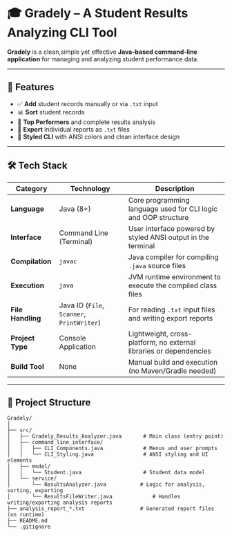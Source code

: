 # 🎓 Gradely – A Student Results Analyzing CLI Tool

**Gradely** is a clean,simple yet effective **Java-based command-line application** for managing and analyzing student performance data. 

---

## 🚀 Features

- ✅ **Add** student records manually or via `.txt` input
- 📊 **Sort** student records
- 🏅 **Top Performers** and complete results analysis
- 💾 **Export** individual reports as `.txt` files
- 🎨 **Styled CLI** with ANSI colors and clean interface design

---

## 🛠️ Tech Stack

| Category          | Technology                                 | Description                                                        |
|-------------------|--------------------------------------------|--------------------------------------------------------------------|
| **Language**      | Java (8+)                                  | Core programming language used for CLI logic and OOP structure     |
| **Interface**     | Command Line (Terminal)                    | User interface powered by styled ANSI output in the terminal       |
| **Compilation**   | `javac`                                    | Java compiler for compiling `.java` source files                   |
| **Execution**     | `java`                                     | JVM runtime environment to execute the compiled class files        |
| **File Handling** | Java IO (`File`, `Scanner`, `PrintWriter`) | For reading `.txt` input files and writing export reports          |
| **Project Type**  | Console Application                        | Lightweight, cross-platform, no external libraries or dependencies |
| **Build Tool**    | None                                       | Manual build and execution (no Maven/Gradle needed)                |


---

## 📂 Project Structure

```plaintext
Gradely/
│
├── src/
│   ├── Gradely_Results_Analyzer.java       # Main class (entry point)
│   ├── command_line_interface/
│   │   ├── CLI_Components.java             # Menus and user prompts
│   │   └── CLI_Styling.java                # ANSI styling and UI elements
│   ├── model/
│   │   └── Student.java                    # Student data model
│   └── service/
│       └── ResultsAnalyzer.java           # Logic for analysis, sorting, exporting
│       └── ResultsFileWriter.java             # Handles writing/exporting analysis reports
├── analysis_report_*.txt                  # Generated report files (on runtime)
├── README.md
└── .gitignore
